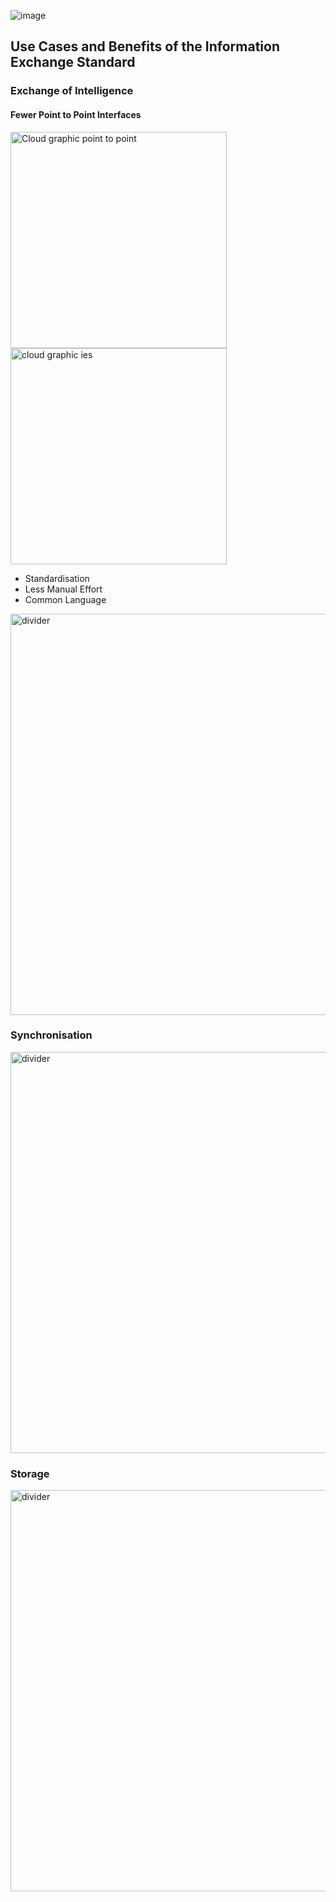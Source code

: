 ![image](https://user-images.githubusercontent.com/105221870/212310657-361cac12-8399-4309-a083-162800a8dfc6.png)

## Use Cases and Benefits of the Information Exchange Standard

### Exchange of Intelligence
#### Fewer Point to Point Interfaces
<img width="346" alt="Cloud graphic point to point" src="https://user-images.githubusercontent.com/105221870/212309449-c87520eb-d18a-43e3-9a23-a9162b73f6ab.PNG"><img width="346" alt="cloud graphic ies" src="https://user-images.githubusercontent.com/105221870/212309400-adc2840e-d311-4098-83b5-0a3dd5e4a2b6.PNG">

- Standardisation
- Less Manual Effort
- Common Language

<img width="642" alt="divider" src="https://user-images.githubusercontent.com/105221870/212307609-e4b39ec9-7709-4a32-8d52-125f7e193261.PNG">

### Synchronisation

<img width="642" alt="divider" src="https://user-images.githubusercontent.com/105221870/212307609-e4b39ec9-7709-4a32-8d52-125f7e193261.PNG">

### Storage

<img width="642" alt="divider" src="https://user-images.githubusercontent.com/105221870/212307609-e4b39ec9-7709-4a32-8d52-125f7e193261.PNG">
